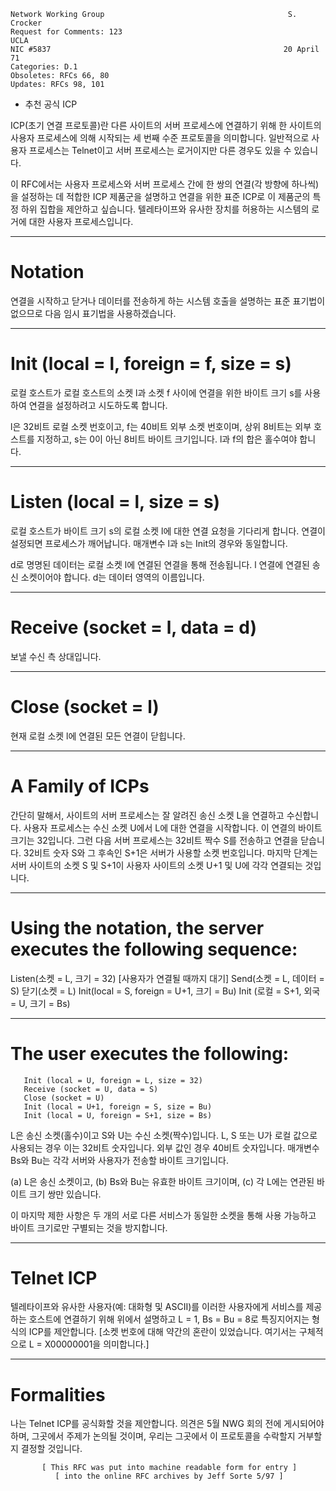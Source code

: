 

```text
Network Working Group                                         S. Crocker
Request for Comments: 123                                           UCLA
NIC #5837                                                    20 April 71
Categories: D.1
Obsoletes: RFCs 66, 80
Updates: RFCs 98, 101
```

- 추천 공식 ICP

ICP\(초기 연결 프로토콜\)란 다른 사이트의 서버 프로세스에 연결하기 위해 한 사이트의 사용자 프로세스에 의해 시작되는 세 번째 수준 프로토콜을 의미합니다. 일반적으로 사용자 프로세스는 Telnet이고 서버 프로세스는 로거이지만 다른 경우도 있을 수 있습니다.

이 RFC에서는 사용자 프로세스와 서버 프로세스 간에 한 쌍의 연결\(각 방향에 하나씩\)을 설정하는 데 적합한 ICP 제품군을 설명하고 연결을 위한 표준 ICP로 이 제품군의 특정 하위 집합을 제안하고 싶습니다. 텔레타이프와 유사한 장치를 허용하는 시스템의 로거에 대한 사용자 프로세스입니다.

---
# **Notation**

연결을 시작하고 닫거나 데이터를 전송하게 하는 시스템 호출을 설명하는 표준 표기법이 없으므로 다음 임시 표기법을 사용하겠습니다.

---
# **Init (local = l, foreign = f, size = s)**

로컬 호스트가 로컬 호스트의 소켓 l과 소켓 f 사이에 연결을 위한 바이트 크기 s를 사용하여 연결을 설정하려고 시도하도록 합니다.

l은 32비트 로컬 소켓 번호이고, f는 40비트 외부 소켓 번호이며, 상위 8비트는 외부 호스트를 지정하고, s는 0이 아닌 8비트 바이트 크기입니다. l과 f의 합은 홀수여야 합니다.

---
# **Listen (local = l, size = s)**

로컬 호스트가 바이트 크기 s의 로컬 소켓 l에 대한 연결 요청을 기다리게 합니다. 연결이 설정되면 프로세스가 깨어납니다. 매개변수 l과 s는 Init의 경우와 동일합니다.

d로 명명된 데이터는 로컬 소켓 l에 연결된 연결을 통해 전송됩니다. l 연결에 연결된 송신 소켓이어야 합니다. d는 데이터 영역의 이름입니다.

---
# **Receive (socket = l, data = d)**

보낼 수신 측 상대입니다.

---
# **Close (socket = l)**

현재 로컬 소켓 l에 연결된 모든 연결이 닫힙니다.

---
# **A Family of ICPs**

간단히 말해서, 사이트의 서버 프로세스는 잘 알려진 송신 소켓 L을 연결하고 수신합니다. 사용자 프로세스는 수신 소켓 U에서 L에 대한 연결을 시작합니다. 이 연결의 바이트 크기는 32입니다. 그런 다음 서버 프로세스는 32비트 짝수 S를 전송하고 연결을 닫습니다. 32비트 숫자 S와 그 후속인 S+1은 서버가 사용할 소켓 번호입니다. 마지막 단계는 서버 사이트의 소켓 S 및 S+1이 사용자 사이트의 소켓 U+1 및 U에 각각 연결되는 것입니다.

---
# **Using the notation, the server executes the following sequence:**

Listen\(소켓 = L, 크기 = 32\) \[사용자가 연결될 때까지 대기\] Send\(소켓 = L, 데이터 = S\) 닫기\(소켓 = L\) Init\(local = S, foreign = U+1, 크기 = Bu\) Init \(로컬 = S+1, 외국 = U, 크기 = Bs\)

---
# **The user executes the following:**

```text
   Init (local = U, foreign = L, size = 32)
   Receive (socket = U, data = S)
   Close (socket = U)
   Init (local = U+1, foreign = S, size = Bu)
   Init (local = U, foreign = S+1, size = Bs)
```

L은 송신 소켓\(홀수\)이고 S와 U는 수신 소켓\(짝수\)입니다. L, S 또는 U가 로컬 값으로 사용되는 경우 이는 32비트 숫자입니다. 외부 값인 경우 40비트 숫자입니다. 매개변수 Bs와 Bu는 각각 서버와 사용자가 전송할 바이트 크기입니다.

\(a\) L은 송신 소켓이고, \(b\) Bs와 Bu는 유효한 바이트 크기이며, \(c\) 각 L에는 연관된 바이트 크기 쌍만 있습니다.

이 마지막 제한 사항은 두 개의 서로 다른 서비스가 동일한 소켓을 통해 사용 가능하고 바이트 크기로만 구별되는 것을 방지합니다.

---
# **Telnet ICP**

텔레타이프와 유사한 사용자\(예: 대화형 및 ASCII\)를 이러한 사용자에게 서비스를 제공하는 호스트에 연결하기 위해 위에서 설명하고 L = 1, Bs = Bu = 8로 특징지어지는 형식의 ICP를 제안합니다. \[소켓 번호에 대해 약간의 혼란이 있었습니다. 여기서는 구체적으로 L = X00000001을 의미합니다.\]

---
# **Formalities**

나는 Telnet ICP를 공식화할 것을 제안합니다. 의견은 5월 NWG 회의 전에 게시되어야 하며, 그곳에서 주제가 논의될 것이며, 우리는 그곳에서 이 프로토콜을 수락할지 거부할지 결정할 것입니다.

```text
       [ This RFC was put into machine readable form for entry ]
          [ into the online RFC archives by Jeff Sorte 5/97 ]
```